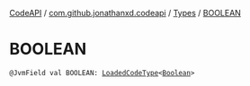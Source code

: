 [CodeAPI](../../index.md) / [com.github.jonathanxd.codeapi](../index.md) / [Types](index.md) / [BOOLEAN](.)

# BOOLEAN

`@JvmField val BOOLEAN: `[`LoadedCodeType`](../../com.github.jonathanxd.codeapi.type/-loaded-code-type/index.md)`<`[`Boolean`](https://kotlinlang.org/api/latest/jvm/stdlib/kotlin/-boolean/index.html)`>`
